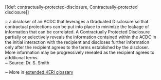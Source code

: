 [[def: contractually-protected-disclosure, Contractually-protected disclosure]]

~ a discloser of an ACDC that leverages a Graduated Disclosure so that contractual protections can be put into place to minimize the leakage of information that can be correlated. A Contractually Protected Disclosure partially or selectively reveals the information contained within the ACDC in the initial interaction with the recipient and discloses further information only after the recipient agrees to the terms established by the discloser. More information may be progressively revealed as the recipient agrees to additional terms.  
~ Source: Dr. S. Smith

~ More in <a href="https://weboftrust.github.io/WOT-terms/docs/glossary/contractually-protected-disclosure">extended KERI glossary</a>
